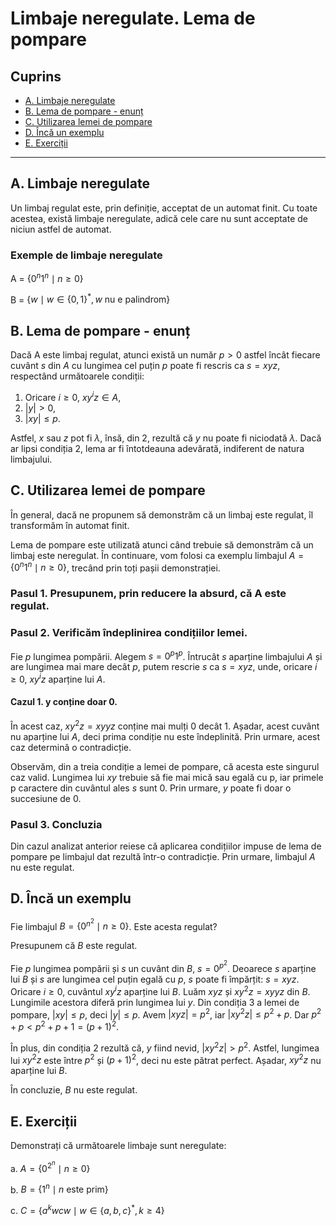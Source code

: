 # Limbaje neregulate. Lema de pompare

## Cuprins

- [A. Limbaje neregulate](#a-limbaje-neregulate)
- [B. Lema de pompare - enunț](#b-lema-de-pompare---enunț)
- [C. Utilizarea lemei de pompare](#c-utilizarea-lemei-de-pompare)
- [D. Încă un exemplu](#d-încă-un-exemplu)
- [E. Exerciții](#e-exerciții)

---

## A. Limbaje neregulate
Un limbaj regulat este, prin definiție, acceptat de un automat finit. Cu toate acestea, există limbaje neregulate, adică cele care nu sunt acceptate de niciun astfel de automat. 

### Exemple de limbaje neregulate

A = $\{ 0^n 1^n \mid n \geq 0 \}$

B = $\{ w \mid w \in \{0,1\}^*, w \text{ nu e palindrom} \}$

## B. Lema de pompare - enunț
Dacă A este limbaj regulat, atunci există un număr $p > 0$ astfel încât fiecare cuvânt $s$ din $A$ cu lungimea cel puțin $p$ poate fi rescris ca $s = xyz$, respectând următoarele condiții:

1. Oricare $i \geq 0$, $xy^i z \in A$,
2. $|y| > 0$,
3. $|xy| \leq p$.

Astfel, $x$ sau $z$ pot fi $\lambda$, însă, din 2, rezultă că $y$ nu poate fi niciodată $\lambda$. Dacă ar lipsi condiția 2, lema ar fi întotdeauna adevărată, indiferent de natura limbajului.

## C. Utilizarea lemei de pompare
În general, dacă ne propunem să demonstrăm că un limbaj este regulat, îl transformăm în automat finit. 

Lema de pompare este utilizată atunci când trebuie să demonstrăm că un limbaj este neregulat. În continuare, vom folosi ca exemplu limbajul $A = \{ 0^n 1^n \mid n \geq 0 \}$, trecând prin toți pașii demonstrației.

### Pasul 1. Presupunem, prin reducere la absurd, că A este regulat.
### Pasul 2. Verificăm îndeplinirea condițiilor lemei.
Fie $p$ lungimea pompării. Alegem $s = 0^p 1^p$. Întrucât $s$ aparține limbajului $A$ și are lungimea mai mare decât $p$, putem rescrie $s$ ca $s = xyz$, unde, oricare $i \geq 0$, $xy^i z$ aparține lui $A$.

#### Cazul 1. y conține doar 0.
În acest caz, $xy^2 z = xyyz$ conține mai mulți 0 decât 1. Așadar, acest cuvânt nu aparține lui $A$, deci prima condiție nu este îndeplinită. Prin urmare, acest caz determină o contradicție.

Observăm, din a treia condiție a lemei de pompare, că acesta este singurul caz valid. Lungimea lui $xy$ trebuie să fie mai mică sau egală cu p, iar primele p caractere din cuvântul ales $s$ sunt 0. Prin urmare, $y$ poate fi doar o succesiune de 0.

### Pasul 3. Concluzia
Din cazul analizat anterior reiese că aplicarea condițiilor impuse de lema de pompare pe limbajul dat rezultă într-o contradicție. Prin urmare, limbajul $A$ nu este regulat.

## D. Încă un exemplu
Fie limbajul $B = \{ 0^{n^2} \mid n \geq 0 \}$. Este acesta regulat?

Presupunem că $B$ este regulat. 

Fie $p$ lungimea pompării și $s$ un cuvânt din $B$, $s = 0^{p^2}$. Deoarece $s$ aparține lui $B$ și $s$ are lungimea cel puțin egală cu $p$, $s$ poate fi împărțit: $s = xyz$. Oricare $i \geq 0$, cuvântul $xy^i z$ aparține lui $B$. 
Luăm $xyz$ și $xy^2 z = xyyz$ din $B$. Lungimile acestora diferă prin lungimea lui $y$. Din condiția 3 a lemei de pompare, $|xy| \leq p$, deci $|y| \leq p$. Avem $|xyz| = p^2$, iar $|xy^2 z| \leq p^2 + p$. Dar $p^2 + p < p^2 + p + 1 = (p + 1)^2$.

În plus, din condiția 2 rezultă că, $y$ fiind nevid, $|xy^2 z| > p^2$. Astfel, lungimea lui $xy^2 z$ este între $p^2$ și $(p+1)^2$, deci nu este pătrat perfect. Așadar, $xy^2 z$ nu aparține lui $B$.

În concluzie, $B$ nu este regulat.

## E. Exerciții
Demonstrați că următoarele limbaje sunt neregulate:

a. $A = \{ 0^{2^n} \mid n \geq 0 \}$

b. $B = \{ 1^n \mid n \text{ este prim} \}$

c. $C = \{ a^k w c w \mid w \in \{ a, b, c \}^*, k \geq 4 \}$
